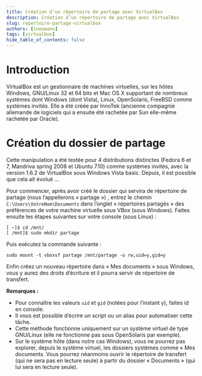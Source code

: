 ```yaml
---
title: Création d’un répertoire de partage avec VirtualBox
description: Création d’un répertoire de partage avec VirtualBox
slug: repertoire-partage-virtualbox
authors: [ineumann]
tags: [virtualbox]
hide_table_of_contents: false
---
```


# Introduction

VirtualBox est un gestionnaire de machines virtuelles, sur les hôtes Windows, GNU/Linux 32 et 64 bits et Mac OS X supportant de nombreux systèmes dont Windows (dont Vista), Linux, OpenSolaris, FreeBSD comme systèmes invités. Elle a été créée par InnoTek (ancienne compagnie allemande de logiciels qui a ensuite été rachetée par Sun elle-même rachetée par Oracle).

# Création du dossier de partage

Cette manipulation a été testée pour 4 distributions distinctes  (Fedora 6 et 7, Mandriva spring 2008 et Ubuntu 7.10) comme systèmes invités, avec la version 1.6.2 de VirtualBox sous Windows Vista basic. Depuis, il est possible que cela ait évolué …

Pour commencer, après avoir créé le dossier qui servira de répertoire de partage (nous l’appellerons « partage ») , entrez le chemin `C:\Users\VotreNom\Documents` dans l’onglet « répertoires partagés » des préférences de votre machine virtuelle sous VBox (sous Windows). Faites ensuite les étapes suivantes sur votre console (sous Linux) :

```shell
[ ~]$ cd /mnt/
[ /mnt]$ sudo mkdir partage
```

Puis exécutez la commande suivante :

```shell
sudo mount -t vboxsf partage /mnt/partage -o rw,uid=y,gid=y
```

Enfin créez un nouveau répertoire dans « Mes documents » sous Windows, vous y aurez des droits d’écriture et il pourra servir de répertoire de transfert.

__Remarques :__

* Pour connaître les valeurs `uid` et `gid` (notées pour l’instant y), faites id en console.
* Il vous est possible d’écrire un script ou un alias pour automatiser cette tâche.
* Cette méthode fonctionne uniquement sur un système virtuel de type GNU/Linux (elle ne fonctionne pas sous OpenSolaris par exemple).
* Sur le système hôte (dans notre cas Windows), vous ne pourrez pas explorer, depuis le système virtuel, les dossiers systèmes comme « Mes documents. Vous pourrez néanmoins ouvrir le répertoire de transfert (qui ne sera pas en lecture seule) à partir du dossier « Documents » (qui lui sera en lecture seule).
